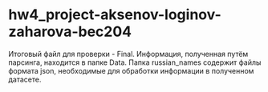 # hw4_project-aksenov-loginov-zaharova-bec204
Итоговый файл для проверки - Final. Информация, полученная путём парсинга, находится в папке Data.
Папка russian_names содержит файлы формата json, необходимые для обработки информации в полученном датасете.
